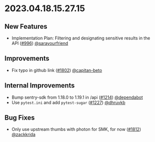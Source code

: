 # 2023.04.18.15.27.15

## New Features

- Implementation Plan: Filtering and designating sensitive results in the API
  ([#996](https://github.com/WordPress/openverse/pulls/996))
  [@sarayourfriend](https://github.com/sarayourfriend)

## Improvements

- Fix typo in github link
  ([#1802](https://github.com/WordPress/openverse/pulls/1802))
  [@capitan-beto](https://github.com/capitan-beto)

## Internal Improvements

- Bump sentry-sdk from 1.18.0 to 1.19.1 in /api
  ([#1214](https://github.com/WordPress/openverse/pulls/1214))
  [@dependabot](https://github.com/dependabot)
- Use `pytest.ini` and add `pytest-sugar`
  ([#1227](https://github.com/WordPress/openverse/pulls/1227))
  [@dhruvkb](https://github.com/dhruvkb)

## Bug Fixes

- Only use upstream thumbs with photon for SMK, for now
  ([#1812](https://github.com/WordPress/openverse/pulls/1812))
  [@zackkrida](https://github.com/zackkrida)
